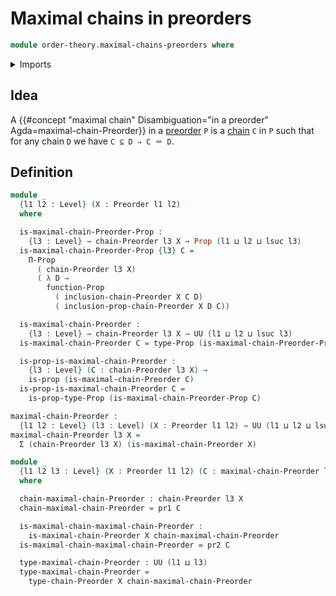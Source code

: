 # Maximal chains in preorders

```agda
module order-theory.maximal-chains-preorders where
```

<details><summary>Imports</summary>

```agda
open import foundation.dependent-pair-types
open import foundation.propositions
open import foundation.universe-levels

open import order-theory.chains-preorders
open import order-theory.preorders
```

</details>

## Idea

A
{{#concept "maximal chain" Disambiguation="in a preorder" Agda=maximal-chain-Preorder}}
in a [preorder](order-theory.preorders.md) `P` is a
[chain](order-theory.chains-preorders.md) `C` in `P` such that for any chain `D`
we have `C ⊆ D ⇒ C ＝ D`.

## Definition

```agda
module _
  {l1 l2 : Level} (X : Preorder l1 l2)
  where

  is-maximal-chain-Preorder-Prop :
    {l3 : Level} → chain-Preorder l3 X → Prop (l1 ⊔ l2 ⊔ lsuc l3)
  is-maximal-chain-Preorder-Prop {l3} C =
    Π-Prop
      ( chain-Preorder l3 X)
      ( λ D →
        function-Prop
          ( inclusion-chain-Preorder X C D)
          ( inclusion-prop-chain-Preorder X D C))

  is-maximal-chain-Preorder :
    {l3 : Level} → chain-Preorder l3 X → UU (l1 ⊔ l2 ⊔ lsuc l3)
  is-maximal-chain-Preorder C = type-Prop (is-maximal-chain-Preorder-Prop C)

  is-prop-is-maximal-chain-Preorder :
    {l3 : Level} (C : chain-Preorder l3 X) →
    is-prop (is-maximal-chain-Preorder C)
  is-prop-is-maximal-chain-Preorder C =
    is-prop-type-Prop (is-maximal-chain-Preorder-Prop C)

maximal-chain-Preorder :
  {l1 l2 : Level} (l3 : Level) (X : Preorder l1 l2) → UU (l1 ⊔ l2 ⊔ lsuc l3)
maximal-chain-Preorder l3 X =
  Σ (chain-Preorder l3 X) (is-maximal-chain-Preorder X)

module _
  {l1 l2 l3 : Level} (X : Preorder l1 l2) (C : maximal-chain-Preorder l3 X)
  where

  chain-maximal-chain-Preorder : chain-Preorder l3 X
  chain-maximal-chain-Preorder = pr1 C

  is-maximal-chain-maximal-chain-Preorder :
    is-maximal-chain-Preorder X chain-maximal-chain-Preorder
  is-maximal-chain-maximal-chain-Preorder = pr2 C

  type-maximal-chain-Preorder : UU (l1 ⊔ l3)
  type-maximal-chain-Preorder =
    type-chain-Preorder X chain-maximal-chain-Preorder
```
